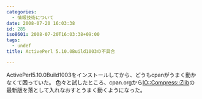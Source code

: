 ```yaml
---
categories:
  - 情報技術について
date: 2008-07-20 16:03:38
id: 285
iso8601: 2008-07-20T16:03:38+09:00
tags:
  - undef
title: ActivePerl 5.10.0Build1003の不具合

---
```


<p>ActivePerl5.10.0Build1003をインストールしてから、どうもcpanがうまく動かなくて困っていた。
色々と試したところ、cpan.orgから<a href="http://search.cpan.org/dist/IO-Compress-Zlib/">IO::Compress::Zlib</a>の最新版を落として入れなおすとうまく動くようになった。</p>
    	